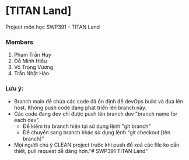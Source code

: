 # [TITAN Land]
  Project môn học SWP391 - TITAN Land

### Members
  1. Phạm Trần Huy
  2. Đỗ Minh Hiếu
  3. Võ Trọng Vương
  4. Trần Nhật Hào
### Lưu ý:
  - Branch main để chứa các code đã ổn định để devOps build và đưa lên host. Không push code đang phát triển lên branch này. 
  - Các code đang dev chỉ được push lên branch dev "branch name for each dev".
    - Để kiểm tra branch hiện tại sử dụng lệnh "git branch"
    - Để chuyển sang branch khác sử dụng lệnh "git checkout [tên branch]"
  - Mọi người chú ý CLEAN project trước khi push để xoá các file ko cần thiết, pull request dễ dàng hơn."# SWP391 TITAN Land" 
